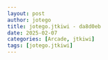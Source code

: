 ```yaml
---
layout: post
author: jotego
title: jotego.jtkiwi - da8d0eb
date: 2025-02-07
categories: [Arcade, jtkiwi]
tags: [jotego.jtkiwi]
---
```


